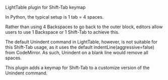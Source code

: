 LightTable plugin for Shift-Tab keymap

In Python, the typical setup is 1 tab = 4 spaces.

Rather than using 4 Backspaces to go back to the outer block,
editors allow users to use 1 Backspace or 1 Shift-Tab to
achieve this.

The default Unindent command in LightTable, however, is not
suitable for this Shift-Tab usage, as it uses the default
indentLine(aggressive=false) from CodeMirror. As such,
Unindent on a blank line would remove all spaces.

This plugin adds a keymap for Shift-Tab to a customize version
of the Unindent command.
